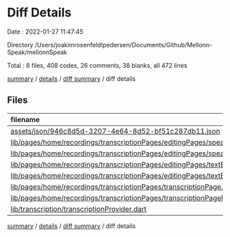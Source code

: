 # Diff Details

Date : 2022-01-27 11:47:45

Directory /Users/joakimrosenfeldtpedersen/Documents/Github/Mellonn-Speak/mellonnSpeak

Total : 8 files,  408 codes, 26 comments, 38 blanks, all 472 lines

[summary](results.md) / [details](details.md) / [diff summary](diff.md) / diff details

## Files
| filename | language | code | comment | blank | total |
| :--- | :--- | ---: | ---: | ---: | ---: |
| [assets/json/946c8d5d-3207-4e64-8d52-bf51c287db11.json](/assets/json/946c8d5d-3207-4e64-8d52-bf51c287db11.json) | JSON | 1 | 0 | 0 | 1 |
| [lib/pages/home/recordings/transcriptionPages/editingPages/speakerEdit/transcriptionEditPage.dart](/lib/pages/home/recordings/transcriptionPages/editingPages/speakerEdit/transcriptionEditPage.dart) | Dart | 31 | 6 | 3 | 40 |
| [lib/pages/home/recordings/transcriptionPages/editingPages/speakerEdit/transcriptionEditProvider.dart](/lib/pages/home/recordings/transcriptionPages/editingPages/speakerEdit/transcriptionEditProvider.dart) | Dart | 2 | 0 | 0 | 2 |
| [lib/pages/home/recordings/transcriptionPages/editingPages/textEdit/transcriptionTextEditPage.dart](/lib/pages/home/recordings/transcriptionPages/editingPages/textEdit/transcriptionTextEditPage.dart) | Dart | 133 | 6 | 6 | 145 |
| [lib/pages/home/recordings/transcriptionPages/editingPages/textEdit/transcriptionTextEditProvider.dart](/lib/pages/home/recordings/transcriptionPages/editingPages/textEdit/transcriptionTextEditProvider.dart) | Dart | 233 | 14 | 29 | 276 |
| [lib/pages/home/recordings/transcriptionPages/transcriptionPage.dart](/lib/pages/home/recordings/transcriptionPages/transcriptionPage.dart) | Dart | 1 | 0 | 0 | 1 |
| [lib/pages/home/recordings/transcriptionPages/transcriptionPageProvider.dart](/lib/pages/home/recordings/transcriptionPages/transcriptionPageProvider.dart) | Dart | 6 | 0 | 0 | 6 |
| [lib/transcription/transcriptionProvider.dart](/lib/transcription/transcriptionProvider.dart) | Dart | 1 | 0 | 0 | 1 |

[summary](results.md) / [details](details.md) / [diff summary](diff.md) / diff details